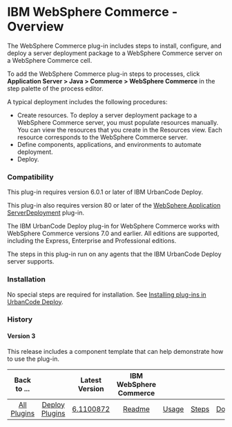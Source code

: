 
# IBM WebSphere Commerce - Overview

The WebSphere Commerce plug-in includes steps to install, configure, and deploy a server deployment package to a WebSphere Commerce server on a WebSphere Commerce cell.

To add the WebSphere Commerce plug-in steps to processes, click **Application Server > Java > Commerce > WebSphere Commerce** in the step palette of the process editor.

A typical deployment includes the following procedures:

* Create resources. To deploy a server deployment package to a WebSphere Commerce server, you must populate resources manually. You can view the resources that you create in the Resources view. Each resource corresponds to the WebSphere Commerce server.
* Define components, applications, and environments to automate deployment.
* Deploy.

### Compatibility

This plug-in requires version 6.0.1 or later of IBM UrbanCode Deploy.

This plug-in also requires version 80 or later of the [WebSphere Application ServerDeployment](https://urbancode.github.io/IBM-UCx-PLUGIN-DOCS/UCD/Websphere/) plug-in.

The IBM UrbanCode Deploy plug-in for WebSphere Commerce works with WebSphere Commerce versions 7.0 and earlier. All editions are supported, including the Express, Enterprise and Professional editions.

The steps in this plug-in run on any agents that the IBM UrbanCode Deploy server supports.

### Installation

No special steps are required for installation. See [Installing plug-ins in UrbanCode Deploy](https://community.ibm.com/community/user/wasdevops/blogs/laurel-dickson-bull1/2022/06/13/install-plugins "Installing plug-ins in UrbanCode Deploy").

### History

#### Version 3

This release includes a component template that can help demonstrate how to use the plug-in.


|Back to ...||Latest Version|IBM WebSphere Commerce ||||
| :---: | :---: | :---: | :---: | :---: | :---: | :---: |
|[All Plugins](../../index.md)|[Deploy Plugins](../README.md)|[6.1100872](https://raw.githubusercontent.com/UrbanCode/IBM-UCD-PLUGINS/main/files/WebSphereCommerce/WebSphereCommerce-6.1100872.zip)|[Readme](README.md)|[Usage](usage.md)|[Steps](steps.md)|[Downloads](downloads.md)|
